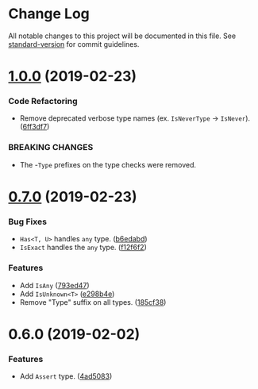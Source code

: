 # Change Log

All notable changes to this project will be documented in this file. See [standard-version](https://github.com/conventional-changelog/standard-version) for commit guidelines.

<a name="1.0.0"></a>
# [1.0.0](https://github.com/dsherret/conditional-type-checks/compare/v0.7.0...v1.0.0) (2019-02-23)


### Code Refactoring

* Remove deprecated verbose type names (ex. `IsNeverType` -> `IsNever`). ([6ff3df7](https://github.com/dsherret/conditional-type-checks/commit/6ff3df7))


### BREAKING CHANGES

* The -`Type` prefixes on the type checks were removed.



<a name="0.7.0"></a>
# [0.7.0](https://github.com/dsherret/conditional-type-checks/compare/v0.6.0...v0.7.0) (2019-02-23)


### Bug Fixes

* `Has<T, U>` handles `any` type. ([b6edabd](https://github.com/dsherret/conditional-type-checks/commit/b6edabd))
* `IsExact` handles the `any` type. ([f12f6f2](https://github.com/dsherret/conditional-type-checks/commit/f12f6f2))


### Features

* Add `IsAny` ([793ed47](https://github.com/dsherret/conditional-type-checks/commit/793ed47))
* Add `IsUnknown<T>` ([e298b4e](https://github.com/dsherret/conditional-type-checks/commit/e298b4e))
* Remove "Type" suffix on all types. ([185cf38](https://github.com/dsherret/conditional-type-checks/commit/185cf38))



<a name="0.6.0"></a>
# 0.6.0 (2019-02-02)


### Features

* Add `Assert` type. ([4ad5083](https://github.com/dsherret/conditional-type-checks/commit/4ad5083))
